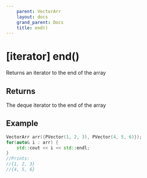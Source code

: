 ```yaml
---
    parent: VectorArr
    layout: docs
    grand_parent: Docs
    title: end()
---
```

# \[iterator] end()
Returns an iterator to the end of the array

## Returns
The deque iterator to the end of the array

## Example
```cpp
VectorArr arr({PVector(1, 2, 3), PVector(4, 5, 6)});
for(auto& i : arr) {
    std::cout << i << std::endl;
}
//Prints:
//{1, 2, 3}
//{4, 5, 6}
```